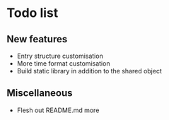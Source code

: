 # Todo list

## New features
- Entry structure customisation
- More time format customisation
- Build static library in addition to the shared object

## Miscellaneous
- Flesh out README.md more